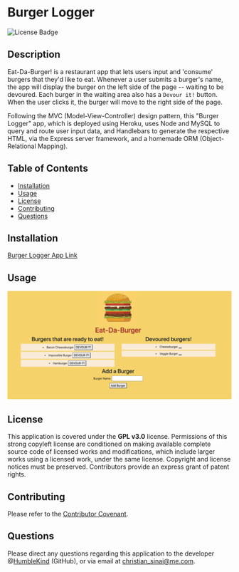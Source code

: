 # Burger Logger

![License Badge](https://img.shields.io/badge/lisence-GPL%20v3.0-green)

## Description
Eat-Da-Burger! is a restaurant app that lets users input and 'consume' burgers that they'd like to eat. Whenever a user submits a burger's name, the app will display the burger on the left side of the page -- waiting to be devoured. Each burger in the waiting area also has a `Devour it!` button. When the user clicks it, the burger will move to the right side of the page.

Following the MVC (Model-View-Controller) design pattern, this "Burger Logger" app, which is deployed using Heroku, uses Node and MySQL to query and route user input data, and Handlebars to generate the respective HTML, via the Express server framework, and a homemade ORM (Object-Relational Mapping).

## Table of Contents
* [Installation](#installation)
* [Usage](#usage)
* [License](#license)
* [Contributing](#contributing)
* [Questions](#questions)

## Installation
[Burger Logger App Link](https://rocky-journey-33890.herokuapp.com/)

## Usage
![Burger Logger](screen-shot_1.png)

## License
This application is covered under the **GPL v3.0** license. Permissions of this strong copyleft license are conditioned on making available complete source code of licensed works and modifications, which include larger works using a licensed work, under the same license. Copyright and license notices must be preserved. Contributors provide an express grant of patent rights.

## Contributing
Please refer to the [Contributor Covenant](https://www.contributor-covenant.org/version/2/0/code_of_conduct/).

## Questions
Please direct any questions regarding this application to the developer @[HumbleKind](https://github.com/HumbleKind) (GitHub), or via email at christian_sinai@me.com.
